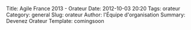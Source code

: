 Title: Agile France 2013 - Orateur
Date: 2012-10-03 20:20
Tags: orateur
Category: general
Slug: orateur
Author: l'Équipe d'organisation
Summary: Devenez Orateur
Template: comingsoon

